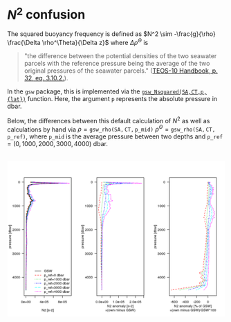 # $N^2$ confusion

The squared buoyancy frequency is defined as $N^2 \sim -\frac{g}{\rho} \frac{\Delta \rho^\Theta}{\Delta z}$ where $\Delta \rho^\Theta$ is 
> "the difference between the potential densities of the two seawater parcels with the reference pressure being the average of the two original pressures of the seawater parcels." ([TEOS-10 Handbook, p. 32, eq. 3.10.2.](http://www.teos-10.org/pubs/TEOS-10_Manual.pdf)).

In the `gsw` package, this is implemented via the [`gsw_Nsquared(SA,CT,p,{lat})`](http://www.teos-10.org/pubs/gsw/html/gsw_Nsquared.html) function. Here, the argument `p` represents the absolute pressure in dbar.

Below, the differences between this default calculation of $N^2$ as well as calculations by hand via
$\rho = \mathtt{gsw\_rho(SA, CT, p\_mid)}$
$\rho^\Theta = \mathtt{gsw\_rho(SA, CT, p\_ref)}$,
where $\mathtt{p\_mid}$ is the average pressure between two depths and $\mathtt{p\_ref} = (0, 1000, 2000, 3000, 4000)$ dbar.

<br>
<img align="left" width="2000" src="_bookdown_files/bookdown_files/figure-html/n2_plot-1.png">

